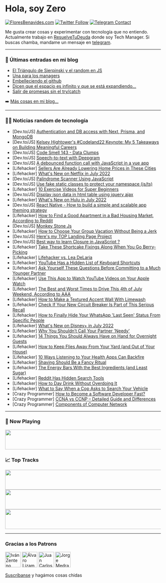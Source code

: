 # Hola, soy Zero

[![FloresBenavides.com](https://img.shields.io/website?down_message=oops&label=MiBlog&style=for-the-badge&up_message=online&url=https%3A%2F%2Ffloresbenavides.com)](https://floresbenavides.com) [![Twitter Follow](https://img.shields.io/twitter/follow/ZeroDragon?color=%231DA1F2&label=Follow&logo=twitter&logoColor=ffffff&style=for-the-badge)](https://twitter.com/zerodragon) [![Telegram Contact](https://img.shields.io/badge/escr%C3%ADbeme-ZeroDragon-%2326A5E4?style=for-the-badge&logo=telegram)](https://t.me/zerodragon)

Me gusta crear cosas y experimentar con tecnología que no entiendo.
Actualmente trabajo en [ResuelveTuDeuda](http://github.com/resuelve) donde soy Tech Manager.
Si buscas chamba, mandame un mensaje en [telegram](https://t.me/zerodragon).

---

### 📕 Últimas entradas en mi blog
<!-- BLOG-POST-LIST:START -->
- [El Triángulo de Sierpinski y el random en JS](https://floresbenavides.com/el-triangulo-de-sierpinski-y-el-random-en-js/)
- [Una para los managers](https://floresbenavides.com/una-para-los-managers/)
- [Embelleciendo el github](https://floresbenavides.com/embelleciendo-el-github/)
- [Dicen que el espacio es infinito y que se está expandiendo…](https://floresbenavides.com/dicen-que-el-espacio-es-infinito-y-que-se-esta-expandiendo/)
- [Salir de promesas sin el try/catch](https://floresbenavides.com/salir-de-promesas-sin-el-try-catch/)
<!-- BLOG-POST-LIST:END -->

➡️ [Más cosas en mi blog...](https://floresbenavides.com)

---

### 👨‍💻 Noticias random de tecnología
<!-- TECH-POSTS:START -->
- [Dev.to/JS] [Authentication and DB access with Next, Prisma, and MongoDB](https://dev.to/asayerio_techblog/authentication-and-db-access-with-next-prisma-and-mongodb-2gp2)
- [Dev.to/JS] [Kelsey Hightower&#39;s #Codeland22 Keynote: My 5 Takeaways on Building Meaningful Careers](https://dev.to/nitya/kelsey-hightowers-codeland22-keynote-my-5-takeaways-on-building-meaningful-careers-2olk)
- [Dev.to/JS] [Code Smell 143 - Data Clumps](https://dev.to/mcsee/code-smell-143-data-clumps-52f6)
- [Dev.to/JS] [Speech-to-text with Deepgram](https://dev.to/nickytonline/speech-to-text-with-deepgram-2b6i)
- [Dev.to/JS] [A debounced function call with JavaScript in a vue app](https://dev.to/readwarn/a-debounced-function-call-with-javascript-in-a-vue-app-3f69)
- [Lifehacker] [Sellers Are Already Lowering Home Prices in These Cities](https://lifehacker.com/sellers-are-already-lowering-home-prices-in-these-citie-1849094355)
- [Lifehacker] [What&#39;s New on Netflix in July 2022](https://lifehacker.com/whats-new-on-netflix-in-july-2022-1849095434)
- [Dev.to/JS] [Palindrome Scanner Using JavaScript](https://dev.to/xinnks/palindrome-scanner-using-javascript-4i1a)
- [Dev.to/JS] [Use fake static classes to protect your namespace &lpar;js/ts&rpar;](https://dev.to/qpwo/use-fake-static-classes-to-protect-your-namespace-jsts-2pfd)
- [Lifehacker] [10 Exercise Videos for Super Beginners](https://lifehacker.com/10-exercise-videos-for-super-beginners-1849094703)
- [Dev.to/JS] [Display json data in html table using jquery ajax](https://dev.to/kodwings/display-json-data-in-html-table-using-jquery-ajax-2f92)
- [Lifehacker] [What&#39;s New on Hulu in July 2022](https://lifehacker.com/whats-new-on-hulu-in-july-2022-1849095278)
- [Dev.to/JS] [React Native - How to build a simple and scalable app theming strategy](https://dev.to/alexandrughinea/react-native-how-to-build-a-simple-and-scalable-app-theming-strategy-4427)
- [Lifehacker] [How to Find a Good Apartment in a Bad Housing Market, According to Reddit](https://lifehacker.com/how-to-find-a-good-apartment-in-a-bad-housing-market-a-1849094224)
- [Dev.to/JS] [Monkey Stone Js](https://dev.to/toutpuissantged/monkey-stone-js-22j1)
- [Lifehacker] [How to Choose Your Group Vacation Without Being a Jerk](https://lifehacker.com/how-to-choose-your-group-vacation-without-being-an-assh-1849094367)
- [Dev.to/JS] [Here&#39;s my TOP Landing Page Project](https://dev.to/taepal467/heres-my-top-landing-page-project-56b1)
- [Dev.to/JS] [Best way to learn Closure in JavaScript ?](https://dev.to/mnathani/best-way-to-learn-closure-in-javascript--29dp)
- [Lifehacker] [Take These Shortcake Fixings Along When You Go Berry-Picking](https://lifehacker.com/take-these-shortcake-fixings-along-when-you-go-berry-pi-1849094307)
- [Lifehacker] [Lifehacker vs. Lea DeLaria](https://lifehacker.com/lifehacker-vs-lea-delaria-1849093598)
- [Lifehacker] [YouTube Has a Hidden List of Keyboard Shortcuts](https://lifehacker.com/youtube-has-a-hidden-list-of-keyboard-shortcuts-1849093707)
- [Lifehacker] [Ask Yourself These Questions Before Committing to a Much Younger Partner](https://lifehacker.com/ask-yourself-these-questions-before-committing-to-a-muc-1849068844)
- [Lifehacker] [Use This App to Watch YouTube Videos on Your Apple Watch](https://lifehacker.com/use-this-app-to-watch-youtube-videos-on-your-apple-watc-1849092759)
- [Lifehacker] [The Best and Worst Times to Drive This 4th of July Weekend, According to AAA](https://lifehacker.com/the-best-and-worst-times-to-drive-this-4th-of-july-week-1849092740)
- [Lifehacker] [How to Make a Textured Accent Wall With Limewash](https://lifehacker.com/how-to-make-a-textured-accent-wall-with-limewash-1849091886)
- [Lifehacker] [Check If Your New Circuit Breaker Is Part of This Serious Recall](https://lifehacker.com/check-if-your-new-circuit-breaker-is-part-of-this-serio-1849092339)
- [Lifehacker] [How to Finally Hide Your WhatsApp &#39;Last Seen&#39; Status From Specific People](https://lifehacker.com/how-to-finally-hide-your-whatsapp-last-seen-status-from-1849092145)
- [Lifehacker] [What&#39;s New on Disney+ in July 2022](https://lifehacker.com/whats-new-on-disney-in-july-2022-1849092538)
- [Lifehacker] [Why You Shouldn’t Call Your Partner &#39;Needy&#39;](https://lifehacker.com/why-you-shouldn-t-call-your-partner-needy-1849076984)
- [Lifehacker] [14 Things You Should Always Have on Hand for Overnight Guests](https://lifehacker.com/14-things-you-should-always-have-on-hand-for-overnight-1849090450)
- [Lifehacker] [How to Keep Flies Away From Your Yard &lpar;and Out of Your House&rpar;](https://lifehacker.com/how-to-keep-flies-away-from-your-yard-and-out-of-your-1849091606)
- [Lifehacker] [10 Ways Listening to Your Health Apps Can Backfire](https://lifehacker.com/10-ways-listening-to-your-health-apps-can-backfire-1849090828)
- [Lifehacker] [Shaving Should Be a Fancy Ritual](https://lifehacker.com/shaving-should-be-a-fancy-ritual-1849090730)
- [Lifehacker] [The Energy Bars With the Best Ingredients &lpar;and Least Sugar&rpar;](https://lifehacker.com/the-energy-bars-with-the-best-ingredients-and-least-su-1849088219)
- [Lifehacker] [Reddit Has Hidden Search Tools](https://lifehacker.com/reddit-has-hidden-search-tools-1849089864)
- [Lifehacker] [How to Day Drink Without Overdoing It](https://lifehacker.com/how-to-day-drink-without-overdoing-it-1849090132)
- [Lifehacker] [What to Say When a Cop Asks to Search Your Vehicle](https://lifehacker.com/what-to-say-when-a-cop-asks-to-search-your-vehicle-1849090424)
- [Crazy Programmer] [How to Become a Software Developer Fast?](https://www.thecrazyprogrammer.com/2022/06/how-to-become-a-software-developer-fast.html)
- [Crazy Programmer] [CCNA vs CCNP – Detailed Guide and Differences](https://www.thecrazyprogrammer.com/2022/06/ccna-vs-ccnp.html)
- [Crazy Programmer] [Components of Computer Network](https://www.thecrazyprogrammer.com/2022/06/components-of-computer-network.html)<!-- TECH-POSTS:END -->

---

### 🎵 Now Playing
<a href="https://spotify-now-playing-dun.vercel.app/now-playing?open"><img src="https://spotify-now-playing-dun.vercel.app/now-playing" width="540" height="64"></a>

### 📈 Top Tracks
<a href="https://spotify-now-playing-dun.vercel.app/top-tracks?i=1&open"><img src="https://spotify-now-playing-dun.vercel.app/top-tracks?i=1" width="540" height="64"></a>
<a href="https://spotify-now-playing-dun.vercel.app/top-tracks?i=2&open"><img src="https://spotify-now-playing-dun.vercel.app/top-tracks?i=2" width="540" height="64"></a>
<a href="https://spotify-now-playing-dun.vercel.app/top-tracks?i=3&open"><img src="https://spotify-now-playing-dun.vercel.app/top-tracks?i=3" width="540" height="64"></a>

---

### Gracias a los Patrons
[<img src="https://avatars.githubusercontent.com/u/243380?v=4" alt="Iván Zenteno" width="50px">](https://github.com/k001) [<img src="https://avatars.githubusercontent.com/u/19955639?v=4" alt="Álvaro Lizama" width="50px">](https://github.com/alvarolizama) [<img src="https://avatars.githubusercontent.com/u/2718753?v=4" alt="Juan Carlos Ruiz" width="50px">](https://github.com/JuanCrg90) [<img src="https://avatars.githubusercontent.com/u/37025?v=4" alt="Jorge Medrano" width="50px">](https://github.com/h1pp1e) 

[Suscríbanse](https://www.patreon.com/zerodragon) y hagámos cosas chidas
